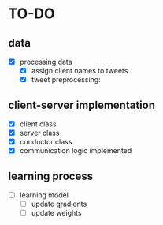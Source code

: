 # TO-DO

## data
- [x] processing data
    - [x] assign client names to tweets
    - [x] tweet preprocessing:
    
## client-server implementation
- [x] client class
- [x] server class
- [x] conductor class
- [x] communication logic implemented

## learning process
- [ ] learning model
  - [ ] update gradients
  - [ ] update weights